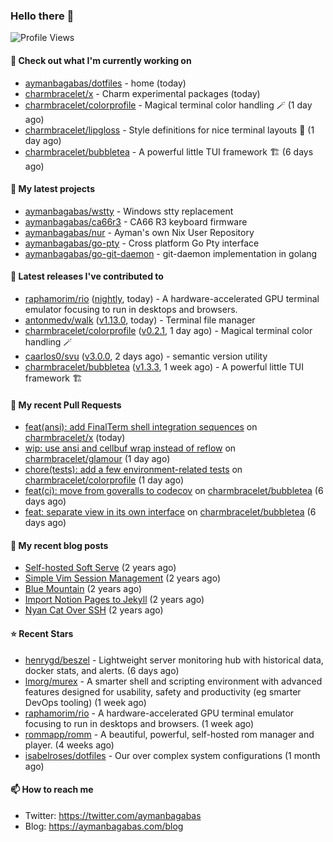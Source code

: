 ### Hello there 👋

![Profile Views](https://komarev.com/ghpvc/?username=aymanbagabas&label=PROFILE+VIEWS)

#### 👷 Check out what I'm currently working on

- [aymanbagabas/dotfiles](https://github.com/aymanbagabas/dotfiles) - home (today)
- [charmbracelet/x](https://github.com/charmbracelet/x) - Charm experimental packages (today)
- [charmbracelet/colorprofile](https://github.com/charmbracelet/colorprofile) - Magical terminal color handling 🪄 (1 day ago)
- [charmbracelet/lipgloss](https://github.com/charmbracelet/lipgloss) - Style definitions for nice terminal layouts 👄 (1 day ago)
- [charmbracelet/bubbletea](https://github.com/charmbracelet/bubbletea) - A powerful little TUI framework 🏗 (6 days ago)

#### 🌱 My latest projects

- [aymanbagabas/wstty](https://github.com/aymanbagabas/wstty) - Windows stty replacement
- [aymanbagabas/ca66r3](https://github.com/aymanbagabas/ca66r3) - CA66 R3 keyboard firmware
- [aymanbagabas/nur](https://github.com/aymanbagabas/nur) - Ayman&#39;s own Nix User Repository
- [aymanbagabas/go-pty](https://github.com/aymanbagabas/go-pty) - Cross platform Go Pty interface
- [aymanbagabas/go-git-daemon](https://github.com/aymanbagabas/go-git-daemon) - git-daemon implementation in golang

#### 🔭 Latest releases I've contributed to

- [raphamorim/rio](https://github.com/raphamorim/rio) ([nightly](https://github.com/raphamorim/rio/releases/tag/nightly), today) - A hardware-accelerated GPU terminal emulator focusing to run in desktops and browsers.
- [antonmedv/walk](https://github.com/antonmedv/walk) ([v1.13.0](https://github.com/antonmedv/walk/releases/tag/v1.13.0), today) - Terminal file manager
- [charmbracelet/colorprofile](https://github.com/charmbracelet/colorprofile) ([v0.2.1](https://github.com/charmbracelet/colorprofile/releases/tag/v0.2.1), 1 day ago) - Magical terminal color handling 🪄
- [caarlos0/svu](https://github.com/caarlos0/svu) ([v3.0.0](https://github.com/caarlos0/svu/releases/tag/v3.0.0), 2 days ago) - semantic version utility
- [charmbracelet/bubbletea](https://github.com/charmbracelet/bubbletea) ([v1.3.3](https://github.com/charmbracelet/bubbletea/releases/tag/v1.3.3), 1 week ago) - A powerful little TUI framework 🏗

#### 🔨 My recent Pull Requests

- [feat(ansi): add FinalTerm shell integration sequences](https://github.com/charmbracelet/x/pull/379) on [charmbracelet/x](https://github.com/charmbracelet/x) (today)
- [wip: use ansi and cellbuf wrap instead of reflow](https://github.com/charmbracelet/glamour/pull/385) on [charmbracelet/glamour](https://github.com/charmbracelet/glamour) (1 day ago)
- [chore(tests): add a few environment-related tests](https://github.com/charmbracelet/colorprofile/pull/31) on [charmbracelet/colorprofile](https://github.com/charmbracelet/colorprofile) (1 day ago)
- [feat(ci): move from goveralls to codecov](https://github.com/charmbracelet/bubbletea/pull/1332) on [charmbracelet/bubbletea](https://github.com/charmbracelet/bubbletea) (6 days ago)
- [feat: separate view in its own interface](https://github.com/charmbracelet/bubbletea/pull/1331) on [charmbracelet/bubbletea](https://github.com/charmbracelet/bubbletea) (6 days ago)

#### 📜 My recent blog posts

- [Self-hosted Soft Serve](https://aymanbagabas.com/blog/2023/04/28/self-hosted-soft-serve.html) (2 years ago)
- [Simple Vim Session Management](https://aymanbagabas.com/blog/2023/04/13/simple-vim-session-management.html) (2 years ago)
- [Blue Mountain](https://aymanbagabas.com/blog/2022/06/02/blue-mountain.html) (2 years ago)
- [Import Notion Pages to Jekyll](https://aymanbagabas.com/blog/2022/03/29/import-notion-pages-to-jekyll.html) (2 years ago)
- [Nyan Cat Over SSH](https://aymanbagabas.com/blog/2022/03/25/nyan-cat-over-ssh.html) (2 years ago)

#### ⭐ Recent Stars

- [henrygd/beszel](https://github.com/henrygd/beszel) - Lightweight server monitoring hub with historical data, docker stats, and alerts. (6 days ago)
- [lmorg/murex](https://github.com/lmorg/murex) - A smarter shell and scripting environment with advanced features designed for usability, safety and productivity (eg smarter DevOps tooling) (1 week ago)
- [raphamorim/rio](https://github.com/raphamorim/rio) - A hardware-accelerated GPU terminal emulator focusing to run in desktops and browsers. (1 week ago)
- [rommapp/romm](https://github.com/rommapp/romm) - A beautiful, powerful, self-hosted rom manager and player. (4 weeks ago)
- [isabelroses/dotfiles](https://github.com/isabelroses/dotfiles) - Our over complex system configurations  (1 month ago)

#### 📫 How to reach me

- Twitter: https://twitter.com/aymanbagabas
- Blog: https://aymanbagabas.com/blog
